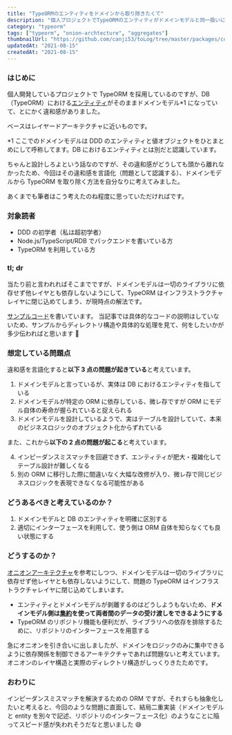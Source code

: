 ```yaml
---
title: "TypeORMのエンティティをドメインから取り除きたくて"
description: "個人プロジェクトでTypeORMのエンティティがドメインモデルと同一扱いになってしまっていて、それに対して違和感を覚えていました。そこでその違和感を言語化して、個人的解法を残しておきます。"
category: "typeorm"
tags: ["typeorm", "onion-archtecture", "aggregates"]
thumbnailUrl: "https://github.com/canji53/toLog/tree/master/packages/contents/tolog/posts/remove-typeorm-entity-from-the-daomin/thumbnail.png"
updatedAt: "2021-08-15"
createdAt: "2021-08-15"
---
```


### はじめに

個人開発しているプロジェクトで TypeORM を採用しているのですが、DB（TypeORM）における[エンティティ](https://typeorm.io/#/entities/what-is-entity)がそのままドメインモデル\*1 になっていて、とにかく違和感がありました。

ベースはレイヤードアーキテクチャに近いものです。

\*1 ここでのドメインモデルは DDD のエンティティと値オブジェクトをひとまとめにして呼称してます。DB におけるエンティティとは別だと認識しています。

ちゃんと設計しろよという話なのですが、その違和感がどうしても頭から離れなかったため、今回はその違和感を言語化（問題として認識する）、ドメインモデルから TypeORM を取り除く方法を自分なりに考えてみました。

あくまでも筆者はこう考えたのね程度に思っていただければです。

### 対象読者

- DDD の初学者（私は超初学者）
- Node.js/TypeScript/RDB でバックエンドを書いている方
- TypeORM を利用している方

### tl; dr

当たり前と言われればそこまでですが、ドメインモデルは一切のライブラリに依存せず他レイヤとも依存しないようにして、TypeORM はインフラストラクチャレイヤに閉じ込めてしまう、が現時点の解法です。

[サンプルコード](https://github.com/canji53/remove-typeorm-entity-from-the-domain)を書いています。
当記事では具体的なコードの説明はしていないため、サンプルからディレクトリ構造や具体的な処理を見て、何をしたいかが多少伝わればと思います :pray:

### 想定している問題点

違和感を言語化すると**以下 3 点の問題が起きている**と考えています。

1. ドメインモデルと言っているが、実体は DB におけるエンティティを指している
2. ドメインモデルが特定の ORM に依存している、微レ存ですが ORM にモデル自体の寿命が握られていると捉えられる
3. ドメインモデルを設計しているようで、実はテーブルを設計していて、本来のビジネスロジックのオブジェクト化からずれている

また、これから**以下の 2 点の問題が起こる**と考えています。

4. インピーダンスミスマッチを回避できず、エンティティが肥大・複雑化してテーブル設計が難しくなる
5. 別の ORM に移行した際に間違いなく大幅な改修が入り、微レ存で同じビジネスロジックを表現できなくなる可能性がある

### どうあるべきと考えているのか？

1. ドメインモデルと DB のエンティティを明確に区別する
2. 適切にインターフェースを利用して、使う側は ORM 自体を知らなくても良い状態にする

### どうするのか？

[オニオンアーキテクチャ](https://qiita.com/cocoa-maemae/items/e3f2eabbe0877c2af8d0#%E3%82%AA%E3%83%8B%E3%82%AA%E3%83%B3%E3%82%A2%E3%83%BC%E3%82%AD%E3%83%86%E3%82%AF%E3%83%81%E3%83%A3%E3%81%AE%E9%9A%8E%E5%B1%A4%E6%A7%8B%E9%80%A0)を参考にしつつ、ドメインモデルは一切のライブラリに依存せず他レイヤとも依存しないようにして、問題の TypeORM はインフラストラクチャレイヤに閉じ込めてしまいます。

- エンティティとドメインモデルが剥離するのはどうしようもないため、**ドメインモデル側は[集約](https://codezine.jp/article/detail/10776)を使って両者間のデータの受け渡しをできるようにする**
- TypeORM のリポジトリ機能も便利だが、ライブラリへの依存を排除するために、リポジトリのインターフェースを用意する

急にオニオンを引き合いに出しましたが、ドメインをロジックのみに集中できるように依存関係を制御できるアーキテクチャであれば問題ないと考えています。オニオンのレイヤ構造と実際のディレクトリ構造がしっくりきたためです。

### おわりに

インピーダンスミスマッチを解決するための ORM ですが、それすらも抽象化したいと考えると、今回のような問題に直面して、結局二重実装（ドメインモデルと entity を別々で記述、リポジトリのインターフェース化）のようなことに陥ってスピード感が失われそうだなと思いました :sweat_smile:

